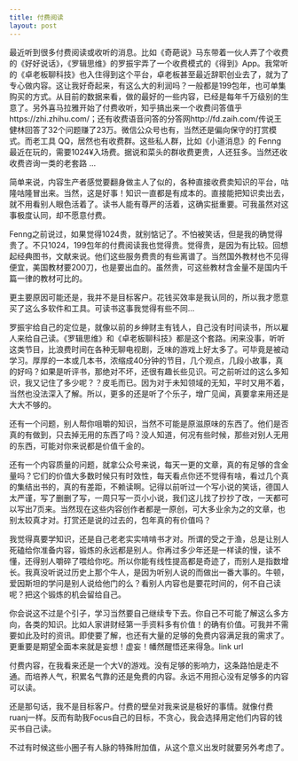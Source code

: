 ```yaml
---
title: 付费阅读
layout: post
---
```



最近听到很多付费阅读或收听的消息。比如《奇葩说》马东带着一伙人弄了个收费的《好好说话》，《罗辑思维》的罗振宇弄了一个收费模式的《得到》App。我常听的《卓老板聊科技》也入住得到这个平台，卓老板甚至最近辞职创业去了，就为了专心做内容。这让我好奇起来，有这么大的利润吗？一般都是199包年，也可单集购买的方式。从目前的数据来看，做的最好的一些内容，已经是每年千万级别的生意了。另外喜马拉雅开始了付费收听，知乎搞出来一个收费问答值乎https://zhi.zhihu.com/；还有收费语音问答的分答网http://fd.zaih.com/传说王健林回答了32个问题赚了23万。微信公众号也有，当然还是偏向保守的打赏模式。而老工具 QQ，居然也有收费群。这些私人群，比如《小道消息》的 Fenng最近在玩的，需要1024¥入场费。据说和菜头的群收费更贵，人还狂多。当然还收收费咨询一类的老套路 …


简单来说，内容生产者感觉要翻身做主人了似的，各种直接收费卖知识的平台，咕隆咕隆冒出来。当然，这是好事！知识一直都是有成本的。直接能把知识卖出去，就不用看别人眼色活着了。读书人能有尊严的活着，这确实挺重要。可我虽然对这事极度认同，却不愿意付费。

Fenng之前说过，如果觉得1024贵，就别惦记了。不怕被笑话，但是我的确觉得贵了。不只1024，199包年的付费阅读我也觉得贵。觉得贵，是因为有比较。回想起经典图书，文献来说。他们这些服务费贵的有些离谱了。当然国外教材也不见得便宜，美国教材要200刀，也是要出血的。虽然贵，可这些教材含金量不是国内千篇一律的教材可比的。

更主要原因可能还是，我并不是目标客户。花钱买效率是我认同的，所以我才愿意买了这么多软件和工具。可读书这事我觉得有些不同…

罗振宇给自己的定位是，就像以前的乡绅财主有钱人，自己没有时间读书，所以雇人来给自己读。《罗辑思维》和《卓老板聊科技》都是这个套路。闲来没事，听听这类节目，比浪费时间在各种无聊电视剧，乏味的游戏上好太多了。可毕竟是被动学习。厚厚的一本或几本书，浓缩成40分钟的节目，几个观点，几段小故事，真的好吗？如果是听评书，那绝对不坏，还很有趣长些见识。可之前听过的这么多知识，我又记住了多少呢？？皮毛而已。因为对于未知领域的无知，平时又用不着，当然也没法深入了解。所以，更多的还是听了个乐子，增广见闻，真要拿来用还是大大不够的。


还有一个问题，别人帮你咀嚼的知识，当然不可能是原滋原味的东西了。他们是否真的有做到，只去掉无用的东西了吗？没人知道，何况有些时候，那些对别人无用的东西，可能对你来说都是价值千金的。


还有一个内容质量的问题，就拿公众号来说，每天一更的文章，真的有足够的含金量吗？它们的价值大多数时候只有时效性，每天看点你还不觉得有啥，看过几个真的集结出书的，真的有差距，不赖读啊。记得以前听过一个写小说的笑话，德国人太严谨，写了删删了写，一周只写一页小小说，我们这儿找了抄抄了改，一天都可以写出7页来。当然现在这些内容创作者都是一原创，可大多业余为之的文章，也别太较真才对。打赏还是说的过去的，包年真的有价值吗？

我觉得真要学知识，还是自己老老实实啃啃书才对。所谓的受之于渔，总是让别人死磕给你准备内容，锻炼的永远都是别人。你再过多少年还是一样读的慢，读不懂，还得别人嚼碎了喂给你吃。所以你能有线性提高都是奇迹了，而别人是指数增长。我真没听说过历史上那个牛人，是因为听别人说的而做出一番大事的。牛顿，爱因斯坦的学问是别人说给他门的么？看别人内容也是要花时间的，何不自己读呢？把这个锻炼的机会留给自己。


你会说这不过是个引子，学习当然要自己继续专下去。你自己不可能了解这么多方向，各类的知识。比如人家讲财经第一手资料多有价值！的确有价值。可我并不需要如此及时的资讯。即使要了解，也还有大量的足够的免费内容满足我的需求了。更重要是期望全面本来就是妄想！虚妄！幡然醒悟还来得急。link url

付费内容，在我看来还是一个大V的游戏。没有足够的影响力，这条路怕是走不通。而培养人气，积累名气靠的还是免费的内容。永远不用担心没有足够多的内容可以读。

还是那句话，我不是目标客户。付费的壁垒对我来说是极好的事情。就像付费ruanj一样。反而有助我Focus自己的目标，不贪心，我会选择用定他们内容的钱买书自己读。

不过有时候这些小圈子有人脉的特殊附加值，从这个意义出发时就要另外考虑了。
